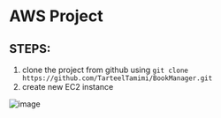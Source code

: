 # AWS Project

## STEPS:
1. clone the project from github using `git clone https://github.com/TarteelTamimi/BookManager.git`
2. create new EC2 instance

![image](https://github.com/TarteelTamimi/AWSproject/assets/127000629/a26f1a38-52b4-47a5-922e-1abcc08e257f)


 
